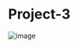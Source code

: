 # Project-3

![image](https://github.com/SaintNickG/Project-3/assets/137968958/c4313de0-022d-42ae-8dbe-6946b7333f93)


